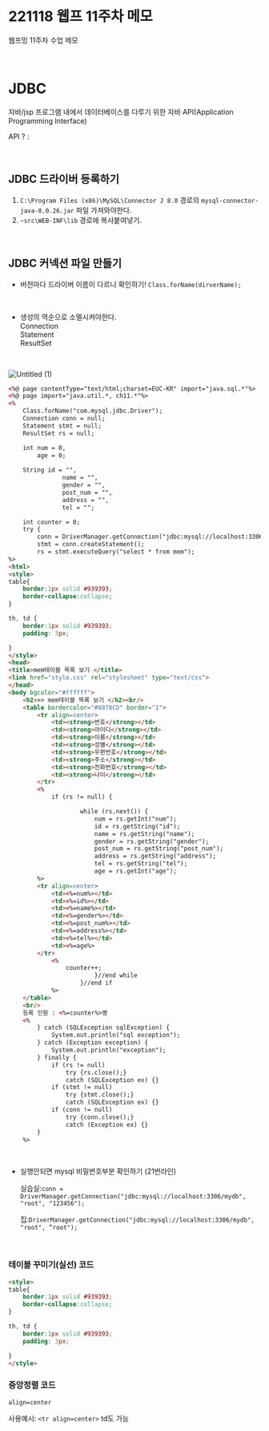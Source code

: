 # 221118 웹프 11주차 메모
웹프밍 11주차 수업 메모  

<br>

# JDBC

자바/jsp 프로그램 내에서 데이터베이스를 다루기 위한 자바 API(Application Programming Interface)

API ? : 

<br>

## JDBC 드라이버 등록하기

1. `C:\Program Files (x86)\MySQL\Connector J 8.0` 경로의 `mysql-connector-java-8.0.26.jar` 파일 가져와야한다.
2. `~src\WEB-INF\lib` 경로에 복사붙여넣기.

<br>

## JDBC 커넥션 파일 만들기

- 버전마다 드라이버 이름이 다르니 확인하기!
    `Class.forName(dirverName);`
    

<br>

* 생성의 역순으로 소멸시켜야한다.  
Connection  
Statement  
ResultSet  

<br>

![Untitled (1)](https://user-images.githubusercontent.com/40843278/202730466-e17c5a94-d5b6-4b26-9440-a8402e7f3c35.png)

```html
<%@ page contentType="text/html;charset=EUC-KR" import="java.sql.*"%>
<%@ page import="java.util.*, ch11.*"%>
<%
	Class.forName("com.mysql.jdbc.Driver");
	Connection conn = null;
	Statement stmt = null;
	ResultSet rs = null;

	int num = 0,
		age = 0;
	
	String id = "", 
			   name = "", 
			   gender = "", 
			   post_num = "", 
			   address = "", 
		       tel = ""; 

	int counter = 0;
	try {
		conn = DriverManager.getConnection("jdbc:mysql://localhost:3306/mydb", "root", "123456");
		stmt = conn.createStatement();
		rs = stmt.executeQuery("select * from mem");
%>
<html>
<style>
table{
	border:1px solid #939393;
	border-collapse:collapse;
}

th, td {
	border:1px solid #939393;
	padding: 3px;

}
</style>
<head>
<title>mem테이블 목록 보기 </title>
<link href="style.css" rel="stylesheet" type="text/css">
</head>
<body bgcolor="#ffffff">
	<h2>>> mem테이블 목록 보기 </h2><br/>
	<table bordercolor="#8878CD" border="1">
		<tr align=center>
			<td><strong>번호</strong></td>
			<td><strong>아이디</strong></td>
			<td><strong>이름</strong></td>
			<td><strong>성별</strong></td>
			<td><strong>우편번호</strong></td>
			<td><strong>주소</strong></td>
			<td><strong>전화번호</strong></td>
			<td><strong>나이</strong></td>
		</tr>
		<%
			if (rs != null) {

					while (rs.next()) {
						num = rs.getInt("num");
						id = rs.getString("id");
						name = rs.getString("name");
						gender = rs.getString("gender");
						post_num = rs.getString("post_num");
						address = rs.getString("address");
						tel = rs.getString("tel");
						age = rs.getInt("age");
		%>
		<tr align=center>
			<td><%=num%></td>
			<td><%=id%></td>
			<td><%=name%></td>
			<td><%=gender%></td>
			<td><%=post_num%></td>
			<td><%=address%></td>
			<td><%=tel%></td>
			<td><%=age%>
		</tr>
			<%
				counter++;
						}//end while
					}//end if
			%>
	</table>
	<br/>
	등록 인원 : <%=counter%>명
	<%
		} catch (SQLException sqlException) {
			System.out.println("sql exception");
		} catch (Exception exception) {
			System.out.println("exception");
		} finally {
			if (rs != null)
				try {rs.close();} 
				catch (SQLException ex) {}
			if (stmt != null)
				try {stmt.close();} 
				catch (SQLException ex) {}
			if (conn != null)
				try {conn.close();} 
				catch (Exception ex) {}
		}
	%>
```

<br>

* 실행안되면 mysql 비밀번호부분 확인하기 (21번라인)

    실습실:`conn = DriverManager.getConnection("jdbc:mysql://localhost:3306/mydb", "root", "123456");`  

    집:`DriverManager.getConnection("jdbc:mysql://localhost:3306/mydb", "root", “root");`

<br>

### 테이블 꾸미기(실선) 코드

```html
<style>
table{
	border:1px solid #939393;
	border-collapse:collapse;
}

th, td {
	border:1px solid #939393;
	padding: 3px;

}
</style>
```

### 중앙정렬 코드

`align=center`

사용예시: `<tr align=center>` td도 가능